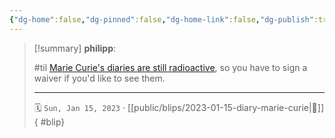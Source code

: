 ```yaml
---
{"dg-home":false,"dg-pinned":false,"dg-home-link":false,"dg-publish":true,"tags":["dgblip"],"created-date":"2023-01-15T00:00:00","disabled rules":["yaml-title","yaml-title-alias","file-name-heading"],"title":"philipp @ 2023-01-15","dg-permalink":"2023/01/15/diary-marie-curie/","updated-date":"2025-04-30T22:28:14","dg-path":"blips/2023-01-15-diary-marie-curie.md","permalink":"/2023/01/15/diary-marie-curie/","dgPassFrontmatter":true}
---
```


> [!summary] **philipp**:
>
> #til
> [Marie Curie's diaries are still radioactive](https://twitter.com/EurekaKreuzwort/status/1613785442293321729?cxt=HHwWgsC4-efTqOUsAAAA), so you have to sign a waiver if you'd like to see them.
> - - -
>
> 🗓️ `Sun, Jan 15, 2023` · [[public/blips/2023-01-15-diary-marie-curie\|🔗]]
{ #blip}

